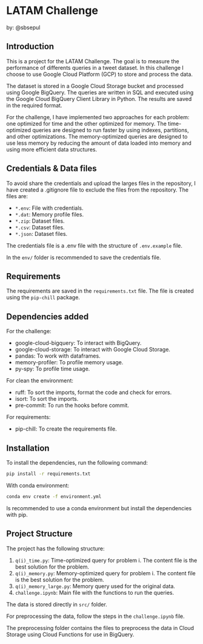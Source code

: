 # LATAM Challenge

by: @sbsepul

## Introduction

This is a project for the LATAM Challenge. The goal is to measure the performance of differents queries in a tweet dataset. In this challenge I choose to use Google Cloud Platform (GCP) to store and process the data.  

The dataset is stored in a Google Cloud Storage bucket and processed using Google BigQuery. The queries are written in SQL and executed using the Google Cloud BigQuery Client Library in Python. The results are saved in the required format.

For the challenge, I have implemented two approaches for each problem: one optimized for time and the other optimized for memory. The time-optimized queries are designed to run faster by using indexes, partitions, and other optimizations. The memory-optimized queries are designed to use less memory by reducing the amount of data loaded into memory and using more efficient data structures.

## Credentials & Data files

To avoid share the credentials and upload the larges files in the repository, I have created a .gitignore file to exclude the files from the repository. The files are:

- `*.env`: File with credentials.
- `*.dat`: Memory profile files.
- `*.zip`: Dataset files.
- `*.csv`: Dataset files.
- `*.json`: Dataset files.

The credentials file is a .env file with the structure of `.env.example` file.

In the `env/` folder is recommended to save the credentials file.

## Requirements

The requirements are saved in the `requirements.txt` file. The file is created using the `pip-chill` package.

## Dependencies added

For the challenge:

- google-cloud-bigquery: To interact with BigQuery.
- google-cloud-storage: To interact with Google Cloud Storage.
- pandas: To work with dataframes.
- memory-profiler: To profile memory usage.
- py-spy: To profile time usage.

For clean the environment:
- ruff: To sort the imports, format the code and check for errors.
- isort: To sort the imports.
- pre-commit: To run the hooks before commit.

For requirements:
- pip-chill: To create the requirements file.

## Installation

To install the dependencies, run the following command:

```bash
pip install -r requirements.txt
```

With conda environment:

```bash
conda env create -f environment.yml
```

Is recommended to use a conda environment but install the dependencies with pip.

## Project Structure

The project has the following structure:

1. `q(i)_time.py`: Time-optimized query for problem i. The content file is the best solution for the problem.
2. `q(i)_memory.py`: Memory-optimized query for problem i. The content file is the best solution for the problem.
3. `q(i)_memory_large.py`: Memory query used for the original data.
4. `challenge.ipynb`: Main file with the functions to run the queries.

The data is stored directly in `src/` folder.

For preprocessing the data, follow the steps in the `challenge.ipynb` file.

The preprocessing folder contains the files to preprocess the data in Cloud Storage using Cloud Functions for use in BigQuery.